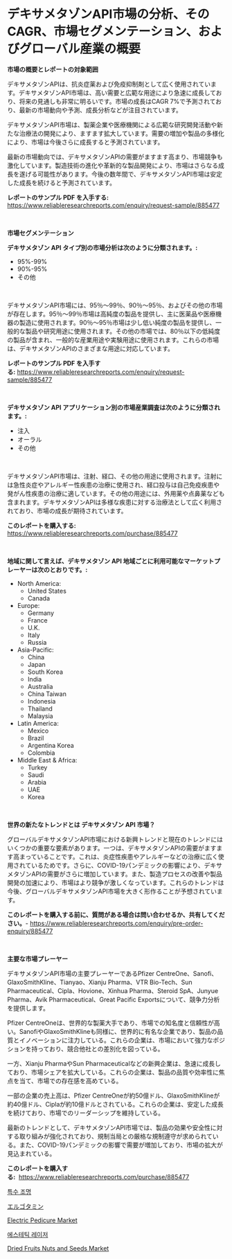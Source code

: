 <p><h1>デキサメタゾンAPI市場の分析、そのCAGR、市場セグメンテーション、およびグローバル産業の概要</h1></p><p><strong>市場の概要とレポートの対象範囲</strong></p>
<p><p>デキサメタゾンAPIは、抗炎症薬および免疫抑制剤として広く使用されています。デキサメタゾンAPI市場は、高い需要と広範な用途により急速に成長しており、将来の見通しも非常に明るいです。市場の成長はCAGR 7%で予測されており、最新の市場動向や予測、成長分析などが注目されています。</p><p>デキサメタゾンAPI市場は、製薬企業や医療機関による広範な研究開発活動や新たな治療法の開発により、ますます拡大しています。需要の増加や製品の多様化により、市場は今後さらに成長すると予測されています。</p><p>最新の市場動向では、デキサメタゾンAPIの需要がますます高まり、市場競争も激化しています。製造技術の進化や革新的な製品開発により、市場はさらなる成長を遂げる可能性があります。今後の数年間で、デキサメタゾンAPI市場は安定した成長を続けると予測されています。</p></p>
<p><strong>レポートのサンプル PDF を入手する:</strong> <a href="https://www.reliableresearchreports.com/enquiry/request-sample/885477">https://www.reliableresearchreports.com/enquiry/request-sample/885477</a></p>
<p>&nbsp;</p>
<p><strong>市場セグメンテーション</strong></p>
<p><strong>デキサメタゾン API タイプ別の市場分析は次のように分類されます。:</strong></p>
<p><ul><li>95%-99%</li><li>90%-95%</li><li>その他</li></ul></p>
<p>&nbsp;</p>
<p><p>デキサメタゾンAPI市場には、95％〜99％、90％〜95％、およびその他の市場が存在します。95％〜99％市場は高純度の製品を提供し、主に医薬品や医療機器の製造に使用されます。90％〜95％市場は少し低い純度の製品を提供し、一般的な製品や研究用途に使用されます。その他の市場では、80％以下の低純度の製品が含まれ、一般的な産業用途や実験用途に使用されます。これらの市場は、デキサメタゾンAPIのさまざまな用途に対応しています。</p></p>
<p><strong>レポートのサンプル PDF を入手する:</strong>&nbsp;<a href="https://www.reliableresearchreports.com/enquiry/request-sample/885477">https://www.reliableresearchreports.com/enquiry/request-sample/885477</a></p>
<p>&nbsp;</p>
<p><strong> デキサメタゾン API アプリケーション別の市場産業調査は次のように分類されます。:</strong></p>
<p><ul><li>注入</li><li>オーラル</li><li>その他</li></ul></p>
<p>&nbsp;</p>
<p><p>デキサメタゾンAPI市場は、注射、経口、その他の用途に使用されます。注射には急性炎症やアレルギー性疾患の治療に使用され、経口投与は自己免疫疾患や発がん性疾患の治療に適しています。その他の用途には、外用薬や点鼻薬なども含まれます。デキサメタゾンAPIは多様な疾患に対する治療法として広く利用されており、市場の成長が期待されています。</p></p>
<p><strong>このレポートを購入する:</strong>&nbsp; <a href="https://www.reliableresearchreports.com/purchase/885477">https://www.reliableresearchreports.com/purchase/885477</a></p>
<p>&nbsp;</p>
<p><strong>地域に関して言えば、デキサメタゾン API 地域ごとに利用可能なマーケットプレーヤーは次のとおりです。:</strong></p>
<p><ul>
    <li>
        North America:
        <ul>
            <li>United States</li>
            <li>Canada</li>
        </ul>
    </li>
    <li>
        Europe:
        <ul>
            <li>Germany</li>
            <li>France</li>
            <li>U.K.</li>
            <li>Italy</li>
            <li>Russia</li>
        </ul>
    </li>
    <li>
        Asia-Pacific:
        <ul>
            <li>China</li>
            <li>Japan</li>
            <li>South Korea</li>
            <li>India</li>
            <li>Australia</li>
            <li>China Taiwan</li>
            <li>Indonesia</li>
            <li>Thailand</li>
            <li>Malaysia</li>
        </ul>
    </li>
    <li>
        Latin America:
        <ul>
            <li>Mexico</li>
            <li>Brazil</li>
            <li>Argentina Korea</li>
            <li>Colombia</li>
        </ul>
    </li>
    <li>
        Middle East & Africa:
        <ul>
            <li>Turkey</li>
            <li>Saudi</li>
            <li>Arabia</li>
            <li>UAE</li>
            <li>Korea</li>
        </ul>
    </li>
    </ul></p>
<p>&nbsp;</p>
<p><strong>世界の新たなトレンドとは デキサメタゾン API 市場？</strong></p>
<p><p>グローバルデキサメタゾンAPI市場における新興トレンドと現在のトレンドにはいくつかの重要な要素があります。一つは、デキサメタゾンAPIの需要がますます高まっていることです。これは、炎症性疾患やアレルギーなどの治療に広く使用されているためです。さらに、COVID-19パンデミックの影響により、デキサメタゾンAPIの需要がさらに増加しています。また、製造プロセスの改善や製品開発の加速により、市場はより競争が激しくなっています。これらのトレンドは今後、グローバルデキサメタゾンAPI市場を大きく形作ることが予想されています。</p></p>
<p><strong>このレポートを購入する前に、質問がある場合は問い合わせるか、共有してください。</strong>- <a href="https://www.reliableresearchreports.com/enquiry/pre-order-enquiry/885477">https://www.reliableresearchreports.com/enquiry/pre-order-enquiry/885477</a></p>
<p>&nbsp;</p>
<p><strong>主要な市場プレーヤー</strong></p>
<p><p>デキサメタゾンAPI市場の主要プレーヤーであるPfizer CentreOne、Sanofi、GlaxoSmithKline、Tianyao、Xianju Pharma、VTR Bio-Tech、Sun Pharmaceutical、Cipla、Hovione、Xinhua Pharma、Steroid SpA、Junyue Pharma、Avik Pharmaceutical、Great Pacific Exportsについて、競争力分析を提供します。</p><p>Pfizer CentreOneは、世界的な製薬大手であり、市場での知名度と信頼性が高い。SanofiやGlaxoSmithKlineも同様に、世界的に有名な企業であり、製品の品質とイノベーションに注力している。これらの企業は、市場において強力なポジションを持っており、競合他社との差別化を図っている。</p><p>一方、Xianju PharmaやSun Pharmaceuticalなどの新興企業は、急速に成長しており、市場シェアを拡大している。これらの企業は、製品の品質や効率性に焦点を当て、市場での存在感を高めている。</p><p>一部の企業の売上高は、Pfizer CentreOneが約50億ドル、GlaxoSmithKlineが約40億ドル、Ciplaが約10億ドルとされている。これらの企業は、安定した成長を続けており、市場でのリーダーシップを維持している。</p><p>最新のトレンドとして、デキサメタゾンAPI市場では、製品の効果や安全性に対する取り組みが強化されており、規制当局との厳格な規制遵守が求められている。また、COVID-19パンデミックの影響で需要が増加しており、市場の拡大が見込まれている。</p></p>
<p><strong>このレポートを購入する:</strong>&nbsp;&nbsp;<a href="https://www.reliableresearchreports.com/purchase/885477">https://www.reliableresearchreports.com/purchase/885477</a></p>
<p><p><a href="https://github.com/laholand/Market-Research-Report-List-3/blob/main/41804224361.md">특수 조명</a></p><p><a href="https://github.com/zjkmgcs938405/Market-Research-Report-List-1/blob/main/28118554849.md">エルゴタミン</a></p><p><a href="https://github.com/lataunyatinikmelvin59ilbd0dv/Market-Research-Report-List-1/blob/main/electric-pedicure-market.md">Electric Pedicure Market</a></p><p><a href="https://github.com/vsnao330707/Market-Research-Report-List-1/blob/main/10245764362.md">에스테틱 레이저</a></p><p><a href="https://issuu.com/reportprime-2/docs/dried-fruits-nuts-and-seeds-market-size-2030.pptx">Dried Fruits Nuts and Seeds Market</a></p></p>